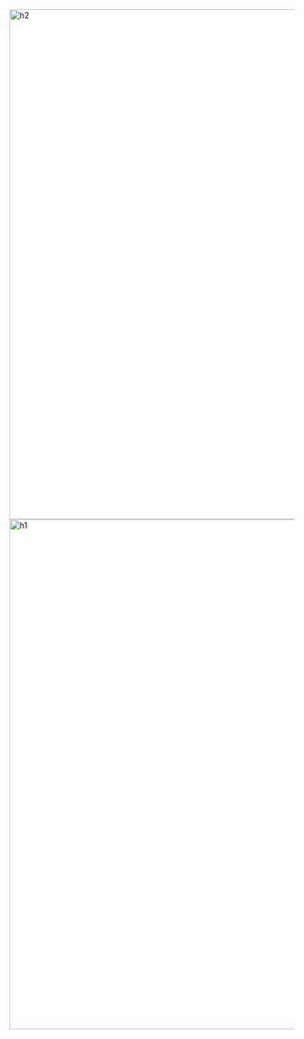 
<img width="900" alt="h2" src="https://user-images.githubusercontent.com/72157067/177836930-921e2f32-75ed-4b2a-b813-4b6131d41132.png">


<img width="900" alt="h1" src="https://user-images.githubusercontent.com/72157067/177836902-9432440a-231f-4633-aa23-8161b233ef2e.png">
